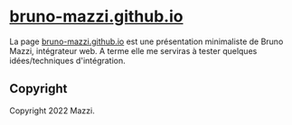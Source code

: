 [bruno-mazzi.github.io](https://bruno-mazzi.github.io/)
===========

La page [bruno-mazzi.github.io](https://bruno-mazzi.github.io/) est une présentation minimaliste de Bruno Mazzi, intégrateur web. A terme elle me serviras à tester quelques idées/techniques d'intégration.


Copyright
-----------

Copyright 2022 Mazzi.